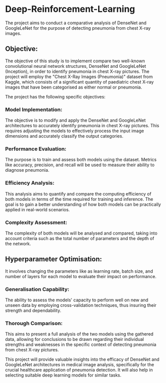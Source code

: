 # Deep-Reinforcement-Learning

The project aims to conduct a comparative analysis of DenseNet and GoogleLeNet for 
the purpose of detecting pneumonia from chest X-ray images.


## Objective:
The objective of this study is to implement compare two well-known convolutional neural network structures,
DenseNet and GoogleLeNet (Inception), in order to identify pneumonia in chest X-ray pictures. 
The project will employ the "Chest X-Ray Images (Pneumonia)" dataset from Kaggle, which consists of a 
significant quantity of paediatric chest X-ray images that have been categorised as either normal or pneumonia.

The project has the following specific objectives:

### Model Implementation: 
The objective is to modify and apply the DenseNet and GoogleLeNet architectures to accurately identify pneumonia in chest X-ray pictures. 
This requires adjusting the models to effectively process the input image dimensions and accurately classify the output categories.

### Performance Evaluation: 
The purpose is to train and assess both models using the dataset. 
Metrics like accuracy, precision, and recall will be used to measure their ability to diagnose pneumonia.

### Efficiency Analysis: 
This analysis aims to quantify and compare the computing efficiency of both models in terms of the time required for training and inference. 
The goal is to gain a better understanding of how both models can be practically applied in real-world scenarios.

### Complexity Assessment: 
The complexity of both models will be analysed and compared, taking into account criteria such as the total number of 
parameters and the depth of the network.

## Hyperparameter Optimisation: 
It involves changing the parameters like as learning rate, batch size, and number of layers for each model 
to evaluate their impact on performance.

### Generalisation Capability: 
The ability to assess the models' capacity to perform well on new and unseen data by employing
cross-validation techniques, thus insuring their strength and dependability.

### Thorough Comparison: 
This aims to present a full analysis of the two models using the gathered data, allowing for conclusions to be drawn regarding 
their individual strengths and weaknesses in the specific context of detecting pneumonia from chest X-ray pictures.

This project will provide valuable insights into the efficacy of DenseNet and GoogleLeNet architectures in medical image analysis, 
specifically for the crucial healthcare application of pneumonia detection. It will also help in selecting suitable deep learning models for similar tasks.

